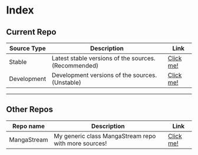 # Index

## Current Repo

| Source Type | Description |          Link |
| ---        |    ----   |         --- |
| Stable      | Latest stable versions of the sources. (Recommended)      | [Click me!](https://thenetsky.github.io/netskys-extensions/main/)    |
| Development   | Development versions of the sources. (Unstable)        |  [Click me!](https://thenetsky.github.io/netskys-extensions/dev/)    |

___
## Other Repos

| Repo name | Description |          Link |
| ---        |    ----   |         --- |
| MangaStream   | My generic class MangaStream repo with more sources!        |  [Click me!](https://thenetsky.github.io/extensions-mangastream/)    |
